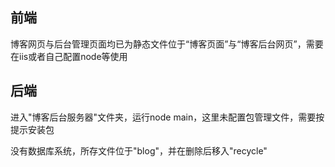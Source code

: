 ## 前端

博客网页与后台管理页面均已为静态文件位于“博客页面”与“博客后台网页”，需要在iis或者自己配置node等使用

## 后端

进入"博客后台服务器"文件夹，运行node main，这里未配置包管理文件，需要按提示安装包

没有数据库系统，所存文件位于"blog"，并在删除后移入"recycle"

